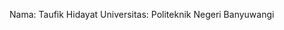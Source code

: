 Nama: Taufik Hidayat Universitas: Politeknik Negeri Banyuwangi

<!-- Log Commit -->

<!--
// Junmat
// Initial Project
// Persiapan template halaman, modifikasi navbar
// Memodifikasi konten footer
// Memodifikasi konten katalog Produk Figure
// Update konten Beranda

// Sabtu
// Mendesain Tabel dan membuat migration (05.40 - 06. 40)
// Menyiapkan templating halaman admin (08.20 - 10.00)
// Menyiapkan view crud admin untuk product & category (13.30 - 16.00)

// Minggu
// Menyiapkan view crud admin untuk product & category part 2 (6.50 - 07.30)
// Persiapan Validasi form untuk CRUD (09.00 - 11.00)
// Menjalankan fungsi crud Product (13.00 - 13.30)
// Menjalankan fungsi crud Category (13.30 - 14.10)
// Mendinamiskan Product pada Halaman Beranda (14.10 - 15.35)

// Senin
// Menyiapkan view untuk cart (07.07 - 08.45)
// Mempersiapkan CRUD Cart (13.00 - 16.20)

// Selasa
// Memperbaiki relasi tabel (06.30 - 07.00)
// Menambahkan fitur insert product pada tabel cart (07.00 - 9.15)
// Menambahkan fitur delete untuk cart (11.30 - 13.30)
// Menambahkan fitur update untuk cart (13.55 - 14.00)
// Memperbaiki view untuk insert data cart (14.05 - 50)

-->
